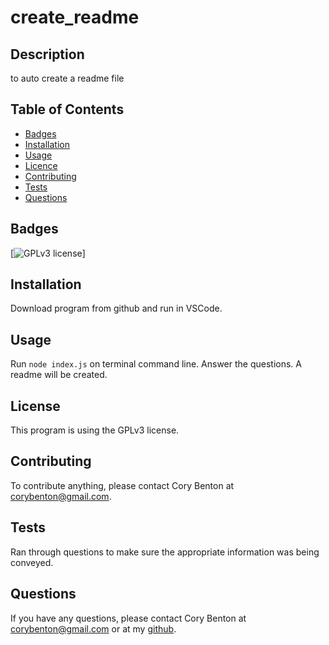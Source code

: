 # create_readme

## Description

to auto create a readme file

## Table of Contents

- [Badges](#badges)
- [Installation](#installation)
- [Usage](#usage)
- [Licence](#license)
- [Contributing](#contributing)
- [Tests](#tests)
- [Questions](#questions)

## Badges

[![GPLv3 license]('https://img.shields.io/badge/License-GPLv3-blue.svg')]

## Installation

Download program from github and run in VSCode.

## Usage

Run `node index.js` on terminal command line. Answer the questions. A readme will be created.

## License

This program is using the GPLv3 license.

## Contributing

To contribute anything, please contact Cory Benton at corybenton@gmail.com.

## Tests

Ran through questions to make sure the appropriate information was being conveyed.

## Questions

If you have any questions, please contact Cory Benton at corybenton@gmail.com
or at my [github]('https://github.com/corybenton').